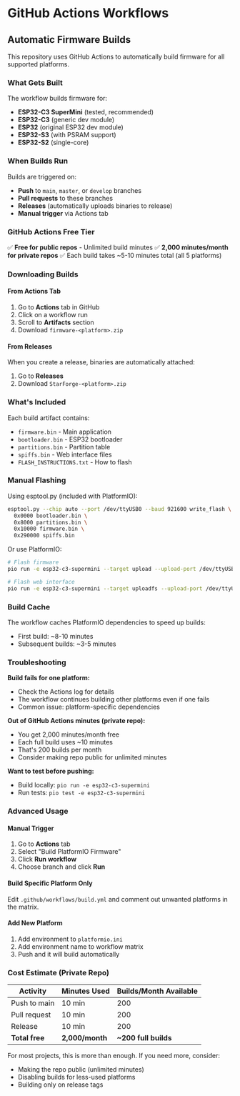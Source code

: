 # GitHub Actions Workflows

## Automatic Firmware Builds

This repository uses GitHub Actions to automatically build firmware for all supported platforms.

### What Gets Built

The workflow builds firmware for:
- **ESP32-C3 SuperMini** (tested, recommended)
- **ESP32-C3** (generic dev module)
- **ESP32** (original ESP32 dev module)
- **ESP32-S3** (with PSRAM support)
- **ESP32-S2** (single-core)

### When Builds Run

Builds are triggered on:
- **Push** to `main`, `master`, or `develop` branches
- **Pull requests** to these branches
- **Releases** (automatically uploads binaries to release)
- **Manual trigger** via Actions tab

### GitHub Actions Free Tier

✅ **Free for public repos** - Unlimited build minutes
✅ **2,000 minutes/month for private repos**
✅ Each build takes ~5-10 minutes total (all 5 platforms)

### Downloading Builds

#### From Actions Tab
1. Go to **Actions** tab in GitHub
2. Click on a workflow run
3. Scroll to **Artifacts** section
4. Download `firmware-<platform>.zip`

#### From Releases
When you create a release, binaries are automatically attached:
1. Go to **Releases**
2. Download `StarForge-<platform>.zip`

### What's Included

Each build artifact contains:
- `firmware.bin` - Main application
- `bootloader.bin` - ESP32 bootloader
- `partitions.bin` - Partition table
- `spiffs.bin` - Web interface files
- `FLASH_INSTRUCTIONS.txt` - How to flash

### Manual Flashing

Using esptool.py (included with PlatformIO):
```bash
esptool.py --chip auto --port /dev/ttyUSB0 --baud 921600 write_flash \
  0x0000 bootloader.bin \
  0x8000 partitions.bin \
  0x10000 firmware.bin \
  0x290000 spiffs.bin
```

Or use PlatformIO:
```bash
# Flash firmware
pio run -e esp32-c3-supermini --target upload --upload-port /dev/ttyUSB0

# Flash web interface
pio run -e esp32-c3-supermini --target uploadfs --upload-port /dev/ttyUSB0
```

### Build Cache

The workflow caches PlatformIO dependencies to speed up builds:
- First build: ~8-10 minutes
- Subsequent builds: ~3-5 minutes

### Troubleshooting

**Build fails for one platform:**
- Check the Actions log for details
- The workflow continues building other platforms even if one fails
- Common issue: platform-specific dependencies

**Out of GitHub Actions minutes (private repo):**
- You get 2,000 minutes/month free
- Each full build uses ~10 minutes
- That's 200 builds per month
- Consider making repo public for unlimited minutes

**Want to test before pushing:**
- Build locally: `pio run -e esp32-c3-supermini`
- Run tests: `pio test -e esp32-c3-supermini`

### Advanced Usage

#### Manual Trigger
1. Go to **Actions** tab
2. Select "Build PlatformIO Firmware"
3. Click **Run workflow**
4. Choose branch and click **Run**

#### Build Specific Platform Only
Edit `.github/workflows/build.yml` and comment out unwanted platforms in the matrix.

#### Add New Platform
1. Add environment to `platformio.ini`
2. Add environment name to workflow matrix
3. Push and it will build automatically

### Cost Estimate (Private Repo)

| Activity | Minutes Used | Builds/Month Available |
|----------|--------------|------------------------|
| Push to main | 10 min | 200 |
| Pull request | 10 min | 200 |
| Release | 10 min | 200 |
| **Total free** | **2,000/month** | **~200 full builds** |

For most projects, this is more than enough. If you need more, consider:
- Making the repo public (unlimited minutes)
- Disabling builds for less-used platforms
- Building only on release tags

